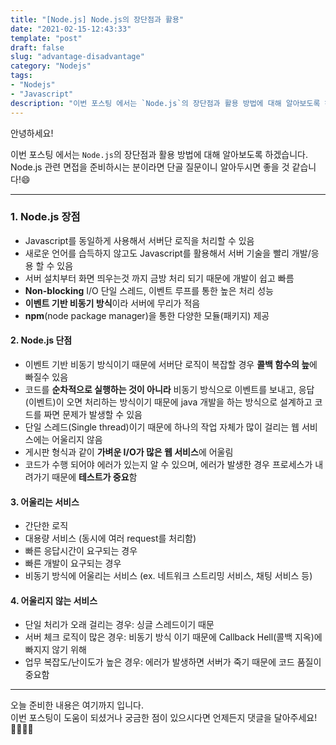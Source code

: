 ```yaml
---
title: "[Node.js] Node.js의 장단점과 활용"
date: "2021-02-15-12:43:33"
template: "post"
draft: false
slug: "advantage-disadvantage"
category: "Nodejs"
tags:
- "Nodejs"
- "Javascript"
description: "이번 포스팅 에서는 `Node.js`의 장단점과 활용 방법에 대해 알아보도록 하겠습니다."
---
```


안녕하세요!

이번 포스팅 에서는 `Node.js`의 장단점과 활용 방법에 대해 알아보도록 하겠습니다.  
Node.js 관련 면접을 준비하시는 분이라면 단골 질문이니 알아두시면 좋을 것 같습니다!😄

-----

### 1. Node.js 장점
- Javascript를 동일하게 사용해서 서버단 로직을 처리할 수 있음
- 새로운 언어를 습득하지 않고도 Javascript를 활용해서 서버 기술을 빨리 개발/응용 할 수 있음
- 서버 설치부터 화면 띄우는것 까지 금방 처리 되기 때문에 개발이 쉽고 빠름
- **Non-blocking** I/O 단일 스레드, 이벤트 루프를 통한 높은 처리 성능
- **이벤트 기반 비동기 방식**이라 서버에 무리가 적음
- **npm**(node package manager)을 통한 다양한 모듈(패키지) 제공


#### 2. Node.js 단점 
- 이벤트 기반 비동기 방식이기 때문에 서버단 로직이 복잡할 경우 **콜백 함수의 늪**에 빠질수 있음
- 코드를 **순차적으로 실행하는 것이 아니라** 비동기 방식으로 이벤트를 보내고, 응답(이벤트)이 오면 처리하는 방식이기 때문에 java 개발을 하는 방식으로 설계하고 코드를 짜면 문제가 발생할 수 있음
- 단일 스레드(Single thread)이기 때문에 하나의 작업 자체가 많이 걸리는 웹 서비스에는 어울리지 않음
- 게시판 형식과 같이 **가벼운 I/O가 많은 웹 서비스**에 어울림
- 코드가 수행 되어야 에러가 있는지 알 수 있으며, 에러가 발생한 경우 프로세스가 내려가기 때문에 **테스트가 중요**함


#### 3. 어울리는 서비스
- 간단한 로직
- 대용량 서비스 (동시에 여러 request를 처리함)
- 빠른 응답시간이 요구되는 경우
- 빠른 개발이 요구되는 경우
- 비동기 방식에 어울리는 서비스 (ex. 네트워크 스트리밍 서비스, 채팅 서비스 등)


#### 4. 어울리지 않는 서비스
- 단일 처리가 오래 걸리는 경우: 싱글 스레드이기 때문
- 서버 체크 로직이 많은 경우: 비동기 방식 이기 때문에 Callback Hell(콜백 지옥)에 빠지지 않기 위해
- 업무 복잡도/난이도가 높은 경우: 에러가 발생하면 서버가 죽기 때문에 코드 품질이 중요함


-----

오늘 준비한 내용은 여기까지 입니다.  
이번 포스팅이 도움이 되셨거나 궁금한 점이 있으시다면 언제든지 댓글을 달아주세요!🙋🏻‍♀️✨    
